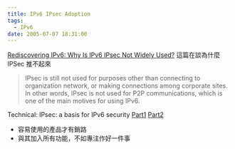 ```yaml
---
title: IPv6 IPsec Adoption
tags:
  - IPv6
date: 2005-07-07 18:31:00
---
```


[Rediscovering IPv6: Why Is IPv6 IPsec Not Widely Used?](http://www.ipv6style.jp/en/tech/20050704/index.shtml)
這篇在談為什麼 IPSec 推不起來

> IPsec is still not used for purposes other than connecting to organization network, or making connections among corporate sites. In other words, IPsec is not used for P2P communications, which is one of the main motives for using IPv6.

<span class="title">Technical: IPsec: a basis for IPv6 security
[Part1](http://www.ipv6style.jp/en/tech/20040707/index.shtml)
[Part2](http://www.ipv6style.jp/en/tech/20040722/index.shtml)

</span> 

*   <span class="title">容易使用的產品才有銷路 </span>
*   <span class="title">與其加入所有功能，不如專注作好一件事</span>